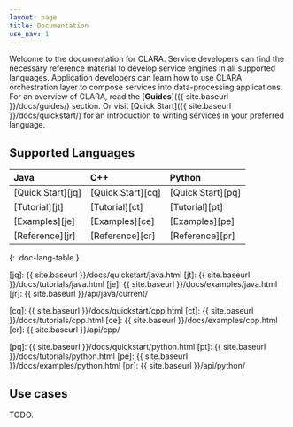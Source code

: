 ```yaml
---
layout: page
title: Documentation
use_nav: 1
---
```


Welcome to the documentation for CLARA.
Service developers can find the necessary reference material
to develop service engines in all supported languages.
Application developers can learn how to use CLARA orchestration layer
to compose services into data-processing applications.
For an overview of CLARA,
read the [**Guides**]({{ site.baseurl }}/docs/guides/) section.
Or visit [Quick Start]({{ site.baseurl }}/docs/quickstart/)
for an introduction to writing services in your preferred language.


## Supported Languages

| Java | C++ | Python |
|:-----|:----|:-------|
| [Quick Start][jq] | [Quick Start][cq] | [Quick Start][pq] |
| [Tutorial][jt]    | [Tutorial][ct]    | [Tutorial][pt]    |
| [Examples][je]    | [Examples][ce]    | [Examples][pe]    |
| [Reference][jr]   | [Reference][cr]   | [Reference][pr]   |
{: .doc-lang-table }

[jq]: {{ site.baseurl }}/docs/quickstart/java.html
[jt]: {{ site.baseurl }}/docs/tutorials/java.html
[je]: {{ site.baseurl }}/docs/examples/java.html
[jr]: {{ site.baseurl }}/api/java/current/

[cq]: {{ site.baseurl }}/docs/quickstart/cpp.html
[ct]: {{ site.baseurl }}/docs/tutorials/cpp.html
[ce]: {{ site.baseurl }}/docs/examples/cpp.html
[cr]: {{ site.baseurl }}/api/cpp/

[pq]: {{ site.baseurl }}/docs/quickstart/python.html
[pt]: {{ site.baseurl }}/docs/tutorials/python.html
[pe]: {{ site.baseurl }}/docs/examples/python.html
[pr]: {{ site.baseurl }}/api/python/

## Use cases

TODO.
